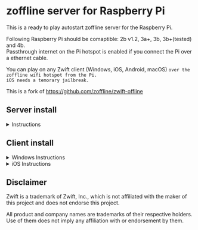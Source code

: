 # zoffline server for Raspberry Pi

This is a ready to play autostart zoffline server for the Raspberry Pi.

Following Raspberry Pi should be comaptible: 2b v1.2, 3a+, 3b, 3b+(tested) and 4b.<br>
Passthrough internet on the Pi hotspot is enabled if you connect the Pi over a ethernet cable.

You can play on any Zwift client (Windows, iOS, Android, macOS) ``over the zoffline wifi hotspot from the Pi.``<br> 
``iOS needs a temorary jailbreak.``

This is a fork of https://github.com/zoffline/zwift-offline

## Server install

<details><summary>Instructions</summary>

Download the zoffline server IMG file:<br> 
https://drive.google.com/u/0/uc?id=1WNHDLaHiUb-6NyaCZs1b8IM0pfKUMgDO&export=download

Extract the ZIP file to a known location.<br>
Write the IMG file with a program to a SD-Card which is at least 4GB in size<br> (the OS will auto resize at boot and use all remaining space of the SD-Card).

Windows users can use Win32 Disk Imager:<br>
https://sourceforge.net/projects/win32diskimager/

</details>

## Client install

<details><summary>Windows Instructions</summary>

* Install Zwift https://www.zwift.com/eu-de/download
* On your Windows machine running Zwift, connect to the zoffline hotspot; ``password zoffline``
  * Open a browser and go to http://192.168.50.10/certs
  * Download the files ``cacert.pem`` and ``import-into-win-macos.p12``
* Open Command Prompt as an admin, cd to that location and run
  * ``certutil.exe -importpfx Root import-into-win-macos.p12``
  * If you're prompted for a password, just leave it blank. There is no password.
* Copy the file ``cacert.pem`` to the folder ``C:\Program Files (x86)\Zwift\data`` and overwrite the old file

</details>

<details><summary>iOS Instructions</summary>

* We need a temporary jailbroken iOS device, after the Zwift client ``cacert.pem`` we do not need the jailbreak anymore.
* Check if your device is compatible with the checkra1n jailbreak, other jailbreaks may work but are not tested. 
* https://taig9.com/apps/checkra1n-downloader/
* If yes follow this tutorial, other tutorials may work but are not tested.
* https://www.techacrobat.com/checkra1n-jailbreak-for-windows/
* If you did everything right you should now have a new App called checkra1n on your iOS device
 * Install Cydia App through zthe Checkra1n App on the iPad
 * Install Filza file browser App through Cydia App
 
</details>

## Disclaimer

Zwift is a trademark of Zwift, Inc., which is not affiliated with the maker of
this project and does not endorse this project.

All product and company names are trademarks of their respective holders. Use of
them does not imply any affiliation with or endorsement by them.